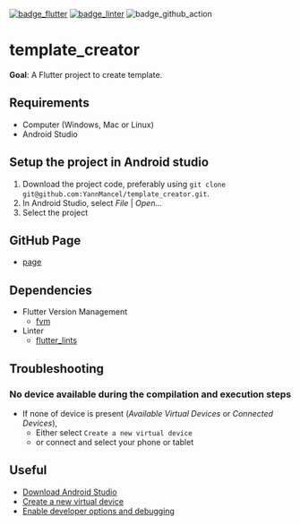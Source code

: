 [![badge_flutter]][link_flutter_release]
[![badge_linter]][dependency_flutter_lints]
![badge_github_action]

# template_creator
**Goal**: A Flutter project to create template.

## Requirements
* Computer (Windows, Mac or Linux)
* Android Studio

## Setup the project in Android studio
1. Download the project code, preferably using `git clone git@github.com:YannMancel/template_creator.git`.
2. In Android Studio, select *File* | *Open...*
3. Select the project

## GitHub Page
* [page][github_pages]

## Dependencies
* Flutter Version Management
  * [fvm][dependency_fvm]
* Linter
  * [flutter_lints][dependency_flutter_lints]

## Troubleshooting

### No device available during the compilation and execution steps
* If none of device is present (*Available Virtual Devices* or *Connected Devices*),
    * Either select `Create a new virtual device`
    * or connect and select your phone or tablet

## Useful
* [Download Android Studio][useful_android_studio]
* [Create a new virtual device][useful_virtual_device]
* [Enable developer options and debugging][useful_developer_options]

[badge_flutter]: https://img.shields.io/badge/flutter-v3.24.1-blue?logo=flutter
[badge_linter]: https://img.shields.io/badge/style-flutter__lints-4BC0F5.svg
[badge_github_action]: https://github.com/YannMancel/template_creator/actions/workflows/template_creator_CI.yaml/badge.svg
[link_flutter_release]: https://docs.flutter.dev/development/tools/sdk/releases
[github_pages]: https://yannmancel.github.io/template_creator/
[dependency_fvm]: https://fvm.app/
[dependency_flutter_lints]: https://pub.dev/packages/flutter_lints
[useful_android_studio]: https://developer.android.com/studio
[useful_virtual_device]: https://developer.android.com/studio/run/managing-avds.html
[useful_developer_options]: https://developer.android.com/studio/debug/dev-options.html#enable

